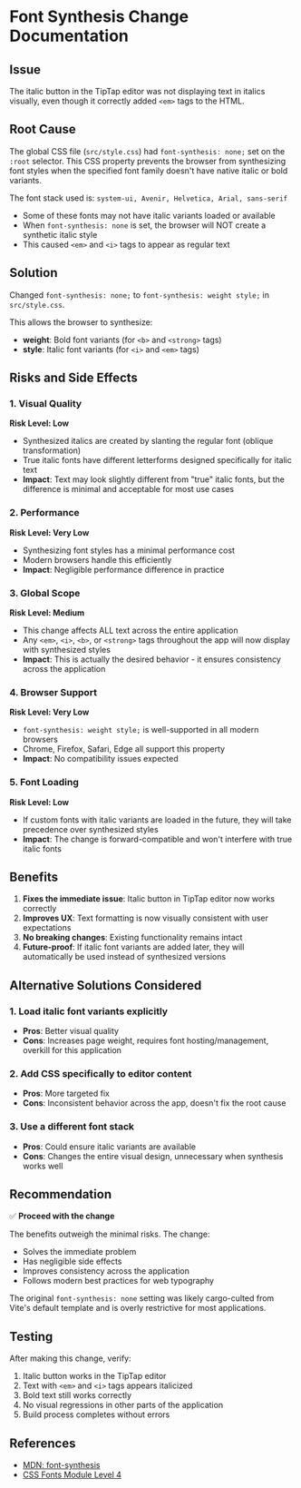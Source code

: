 # Font Synthesis Change Documentation

## Issue
The italic button in the TipTap editor was not displaying text in italics visually, even though it correctly added `<em>` tags to the HTML.

## Root Cause
The global CSS file (`src/style.css`) had `font-synthesis: none;` set on the `:root` selector. This CSS property prevents the browser from synthesizing font styles when the specified font family doesn't have native italic or bold variants.

The font stack used is: `system-ui, Avenir, Helvetica, Arial, sans-serif`
- Some of these fonts may not have italic variants loaded or available
- When `font-synthesis: none` is set, the browser will NOT create a synthetic italic style
- This caused `<em>` and `<i>` tags to appear as regular text

## Solution
Changed `font-synthesis: none;` to `font-synthesis: weight style;` in `src/style.css`.

This allows the browser to synthesize:
- **weight**: Bold font variants (for `<b>` and `<strong>` tags)
- **style**: Italic font variants (for `<i>` and `<em>` tags)

## Risks and Side Effects

### 1. Visual Quality
**Risk Level: Low**
- Synthesized italics are created by slanting the regular font (oblique transformation)
- True italic fonts have different letterforms designed specifically for italic text
- **Impact**: Text may look slightly different from "true" italic fonts, but the difference is minimal and acceptable for most use cases

### 2. Performance
**Risk Level: Very Low**
- Synthesizing font styles has a minimal performance cost
- Modern browsers handle this efficiently
- **Impact**: Negligible performance difference in practice

### 3. Global Scope
**Risk Level: Medium**
- This change affects ALL text across the entire application
- Any `<em>`, `<i>`, `<b>`, or `<strong>` tags throughout the app will now display with synthesized styles
- **Impact**: This is actually the desired behavior - it ensures consistency across the application

### 4. Browser Support
**Risk Level: Very Low**
- `font-synthesis: weight style;` is well-supported in all modern browsers
- Chrome, Firefox, Safari, Edge all support this property
- **Impact**: No compatibility issues expected

### 5. Font Loading
**Risk Level: Low**
- If custom fonts with italic variants are loaded in the future, they will take precedence over synthesized styles
- **Impact**: The change is forward-compatible and won't interfere with true italic fonts

## Benefits

1. **Fixes the immediate issue**: Italic button in TipTap editor now works correctly
2. **Improves UX**: Text formatting is now visually consistent with user expectations
3. **No breaking changes**: Existing functionality remains intact
4. **Future-proof**: If italic font variants are added later, they will automatically be used instead of synthesized versions

## Alternative Solutions Considered

### 1. Load italic font variants explicitly
- **Pros**: Better visual quality
- **Cons**: Increases page weight, requires font hosting/management, overkill for this application

### 2. Add CSS specifically to editor content
- **Pros**: More targeted fix
- **Cons**: Inconsistent behavior across the app, doesn't fix the root cause

### 3. Use a different font stack
- **Pros**: Could ensure italic variants are available
- **Cons**: Changes the entire visual design, unnecessary when synthesis works well

## Recommendation

✅ **Proceed with the change**

The benefits outweigh the minimal risks. The change:
- Solves the immediate problem
- Has negligible side effects
- Improves consistency across the application
- Follows modern best practices for web typography

The original `font-synthesis: none` setting was likely cargo-culted from Vite's default template and is overly restrictive for most applications.

## Testing

After making this change, verify:
1. Italic button works in the TipTap editor
2. Text with `<em>` and `<i>` tags appears italicized
3. Bold text still works correctly
4. No visual regressions in other parts of the application
5. Build process completes without errors

## References

- [MDN: font-synthesis](https://developer.mozilla.org/en-US/docs/Web/CSS/font-synthesis)
- [CSS Fonts Module Level 4](https://www.w3.org/TR/css-fonts-4/#font-synthesis)
